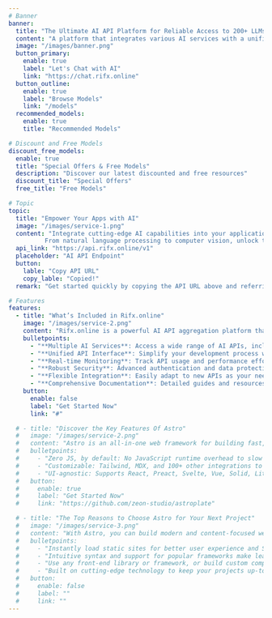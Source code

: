 ```yaml
---
# Banner
banner:
  title: "The Ultimate AI API Platform for Reliable Access to 200+ LLMs."
  content: "A platform that integrates various AI services with a unified API interface, allowing you to easily access any LLM with a single endpoint while managing fallbacks, load balancing, retries, and caching."
  image: "/images/banner.png"
  button_primary:
    enable: true
    label: "Let's Chat with AI"
    link: "https://chat.rifx.online"
  button_outline:
    enable: true
    label: "Browse Models"
    link: "/models"
  recommended_models:
    enable: true
    title: "Recommended Models"

# Discount and Free Models
discount_free_models:
  enable: true
  title: "Special Offers & Free Models"
  description: "Discover our latest discounted and free resources"
  discount_title: "Special Offers"
  free_title: "Free Models"

# Topic
topic:
  title: "Empower Your Apps with AI"
  image: "/images/service-1.png"
  content: "Integrate cutting-edge AI capabilities into your applications with our powerful API. 
          From natural language processing to computer vision, unlock the potential of AI with just a few lines of code."
  api_link: "https://api.rifx.online/v1"
  placeholder: "AI API Endpoint"
  button:
    lable: "Copy API URL"
    copy_lable: "Copied!"
  remark: "Get started quickly by copying the API URL above and referring to our comprehensive documentation."

# Features
features:
  - title: "What’s Included in Rifx.online"
    image: "/images/service-2.png"
    content: "Rifx.online is a powerful AI API aggregation platform that provides everything you need to enhance your projects. Here’s what you get:"
    bulletpoints:
      - "**Multiple AI Services**: Access a wide range of AI APIs, including NLP, image recognition, and more."
      - "**Unified API Interface**: Simplify your development process with a single, consistent API access point."
      - "**Real-time Monitoring**: Track API usage and performance effortlessly."
      - "**Robust Security**: Advanced authentication and data protection mechanisms."
      - "**Flexible Integration**: Easily adapt to new APIs as your needs evolve."
      - "**Comprehensive Documentation**: Detailed guides and resources to help you get started quickly."
    button:
      enable: false
      label: "Get Started Now"
      link: "#"

  # - title: "Discover the Key Features Of Astro"
  #   image: "/images/service-2.png"
  #   content: "Astro is an all-in-one web framework for building fast, content-focused websites. It offers a range of exciting features for developers and website creators. Some of the key features are:"
  #   bulletpoints:
  #     - "Zero JS, by default: No JavaScript runtime overhead to slow you down."
  #     - "Customizable: Tailwind, MDX, and 100+ other integrations to choose from."
  #     - "UI-agnostic: Supports React, Preact, Svelte, Vue, Solid, Lit and more."
  #   button:
  #     enable: true
  #     label: "Get Started Now"
  #     link: "https://github.com/zeon-studio/astroplate"

  # - title: "The Top Reasons to Choose Astro for Your Next Project"
  #   image: "/images/service-3.png"
  #   content: "With Astro, you can build modern and content-focused websites without sacrificing performance or ease of use."
  #   bulletpoints:
  #     - "Instantly load static sites for better user experience and SEO."
  #     - "Intuitive syntax and support for popular frameworks make learning and using Astro a breeze."
  #     - "Use any front-end library or framework, or build custom components, for any project size."
  #     - "Built on cutting-edge technology to keep your projects up-to-date with the latest web standards."
  #   button:
  #     enable: false
  #     label: ""
  #     link: ""
---
```

